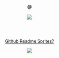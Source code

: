 <h4 align="center">@</h4>
<p align="center">
  <a href="https://pixelbeard.co" title="PixelBeard">
    <img src="https://pixel8d-api.herokuapp.com/svg/pixelbeard?size=5" />
  </a>
</p>
<br />
<br />
<p align="center">
  <a href="https://pixel8d.herokuapp.com/">Github Readme Sprites?</a>
</p>
<p align="center"><img src="https://pixel8d-api.herokuapp.com/svg/link?size=5" /> </p>

